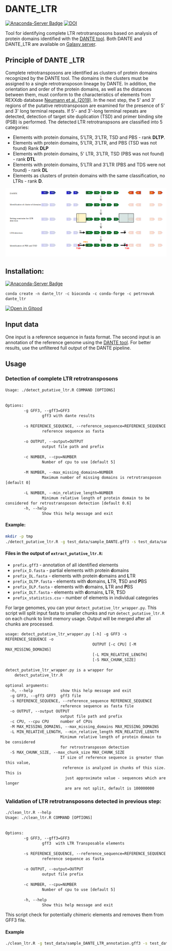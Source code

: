 # DANTE_LTR
[![Anaconda-Server Badge](https://anaconda.org/petrnovak/dante_ltr/badges/version.svg)](https://anaconda.org/petrnovak/dante_ltr)  [![DOI](https://zenodo.org/badge/439021837.svg)](https://zenodo.org/badge/latestdoi/439021837)

Tool for identifying complete LTR retrotransposons based on analysis of protein domains identified with the [DANTE tool](https://github.com/kavonrtep/dante). Both DANTE and DANTE_LTR are available on [Galaxy server](ttps://repeatexplorer-elixir.cerit-sc.cz/).

## Principle of DANTE _LTR
Complete retrotransposons are identified as clusters of protein domains recognized by the DANTE tool. The domains in the clusters must be assigned to a single retrotransposon lineage by DANTE. In addition, the orientation and order of the protein domains, as well as the distances between them, must conform to the characteristics of elements from REXXdb database [Neumann et al. (2019)](https://mobilednajournal.biomedcentral.com/articles/10.1186/s13100-018-0144-1). 
In the next step, the 5' and 3' regions of the putative retrotransposon  are examined for the presence of 5' and 3' long terminal repeats. If 5'- and 3'-long terminal repeats are detected, detection of target site duplication (TSD) and primer binding site (PSB) is performed. The detected LTR retrotranspsons are classified into 5 categories:
- Elements with protein domains, 5'LTR, 3'LTR, TSD and PBS - rank **DLTP**.
- Elements with protein domains, 5'LTR, 3'LTR, and PBS (TSD was not found) Rank **DLP**
- Elements with protein domains, 5' LTR, 3'LTR, TSD (PBS was not found) - rank **DTL**
- Elements with protein domains, 5'LTR and 3'LTR (PBS and TDS were not found) - rank **DL**
- Elements as clusters of protein domains with the same classification, no LTRs - rank **D**.

![dante_ltr_workflow.png](dante_ltr_workflow.png)


## Installation:
[![Anaconda-Server Badge](
https://anaconda.org/petrnovak/dante_ltr/badges/version.svg)](https://anaconda.org/petrnovak/dante_ltr)

```shell
conda create -n dante_ltr -c bioconda -c conda-forge -c petrnovak dante_ltr
```

[![Open in Gitpod](https://gitpod.io/button/open-in-gitpod.svg)](https://gitpod.io/#https://github.com/kavonrtep/dante_ltr)

## Input data
One input is a reference sequence in fasta format. The second input is an annotation of the reference genome using the [DANTE tool](https://github.com/kavonrtep/dante). For better results, use the unfiltered full output of the DANTE pipeline.


## Usage

### Detection of complete LTR retrotransposons

```
Usage: ./detect_putative_ltr.R COMMAND [OPTIONS]


Options:
        -g GFF3, --gff3=GFF3
                gff3 with dante results

        -s REFERENCE_SEQUENCE, --reference_sequence=REFERENCE_SEQUENCE
                reference sequence as fasta

        -o OUTPUT, --output=OUTPUT
                output file path and prefix

        -c NUMBER, --cpu=NUMBER
                Number of cpu to use [default 5]

        -M NUMBER, --max_missing_domains=NUMBER
                Maximum number of missing domains is retrotransposon [default 0]

        -L NUMBER, --min_relative_length=NUMBER
                Minimum relative length of protein domain to be considered for retrostransposon detection [default 0.6]
        -h, --help
                Show this help message and exit

```

#### Example:

```bash
mkdir -p tmp
./detect_putative_ltr.R -g test_data/sample_DANTE.gff3 -s test_data/sample_genome.fasta -o tmp/ltr_annotation
```

####  Files in the output of `extract_putative_ltr.R`:

- `prefix.gff3` - annotation of all identified elements
- `prefix_D.fasta` - partial elements with protein **d**omains
- `prefix_DL.fasta` - elements with protein **d**omains and **L**TR
- `prefix_DLTP.fasta` - elements with **d**omains, **L**TR, **T**SD and **P**BS
- `prefix_DLP.fasta` - elements with **d**omains, **L**TR and **P**BS
- `prefix_DLT.fasta` - elements with **d**omains, **L**TR, **T**SD 
- `prefix_statistics.csv` - number of elements in individual categories  

For large genomes, you can your `detect_putative_ltr_wrapper.py`. This script will split input fasta to smaller chunks and run `detect_putative_ltr.R` on each chunk to limit memory usage. Output will be merged after all chunks are processed.

```
usage: detect_putative_ltr_wrapper.py [-h] -g GFF3 -s REFERENCE_SEQUENCE -o
                                      OUTPUT [-c CPU] [-M MAX_MISSING_DOMAINS]
                                      [-L MIN_RELATIVE_LENGTH]
                                      [-S MAX_CHUNK_SIZE]

detect_putative_ltr_wrapper.py is a wrapper for 
    detect_putative_ltr.R

optional arguments:
  -h, --help            show this help message and exit
  -g GFF3, --gff3 GFF3  gff3 file
  -s REFERENCE_SEQUENCE, --reference_sequence REFERENCE_SEQUENCE
                        reference sequence as fasta file
  -o OUTPUT, --output OUTPUT
                        output file path and prefix
  -c CPU, --cpu CPU     number of CPUs
  -M MAX_MISSING_DOMAINS, --max_missing_domains MAX_MISSING_DOMAINS
  -L MIN_RELATIVE_LENGTH, --min_relative_length MIN_RELATIVE_LENGTH
                        Minimum relative length of protein domain to be considered
                        for retrostransposon detection
  -S MAX_CHUNK_SIZE, --max_chunk_size MAX_CHUNK_SIZE
                        If size of reference sequence is greater than this value,
                         reference is analyzed in chunks of this size. This is
                          just approximate value - sequences which are longer 
                          are are not split, default is 100000000
```

### Validation of LTR retrotransposons detected in previous step:

```
./clean_ltr.R --help
Usage: ./clean_ltr.R COMMAND [OPTIONS]


Options:
        -g GFF3, --gff3=GFF3
                gff3  with LTR Transposable elements

        -s REFERENCE_SEQUENCE, --reference_sequence=REFERENCE_SEQUENCE
                reference sequence as fasta

        -o OUTPUT, --output=OUTPUT
                output file prefix

        -c NUMBER, --cpu=NUMBER
                Number of cpu to use [default 5]

        -h, --help
                Show this help message and exit
```

This script check for potentially chimeric elements and removes them from GFF3 file.

#### Example
```bash
./clean_ltr.R -g test_data/sample_DANTE_LTR_annotation.gff3 -s test_data/sample_genome.fasta -o tmp/ltr_annotation_clean
```

